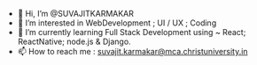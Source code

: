 - 👋 Hi, I’m @SUVAJITKARMAKAR
- 👀 I’m interested in WebDevelopment ; UI / UX ; Coding
- 🌱 I’m currently learning Full Stack Development using ~ React; ReactNative; node.js & Django.
- 📫 How to reach me :  suvajit.karmakar@mca.christuniversity.in

<!---
SUVAJITKARMAKAR/SUVAJITKARMAKAR is a ✨ special ✨ repository because its `README.md` (this file) appears on your GitHub profile.
You can click the Preview link to take a look at your changes.
--->
